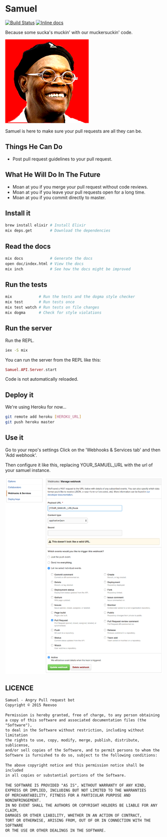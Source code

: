 Samuel
======

[![Build Status](https://travis-ci.org/reevoo/samuel.svg?branch=master)](https://travis-ci.org/reevoo/samuel)
[![Inline docs](http://inch-ci.org/github/reevoo/samuel.svg?branch=master&style=flat)](http://inch-ci.org/github/reevoo/samuel)

Because some sucka's muckin' with our muckersuckin' code.

![Samuel watches over you.](/samuel.png)

Samuel is here to make sure your pull requests are all they can be.

## Things He Can Do

* Post pull request guidelines to your pull request.

## What He Will Do In The Future

* Moan at you if you merge your pull request without code reviews.
* Moan at you if you leave your pull requests open for a long time.
* Moan at you if you commit directly to master.


## Install it

```sh
brew install elixir # Install Elixir
mix deps.get        # Download the dependencies
```


## Read the docs

```sh
mix docs            # Generate the docs
open doc/index.html # View the docs
mix inch            # See how the docs might be improved
```


## Run the tests

```sh
mix            # Run the tests and the dogma style checker
mix test       # Run tests once
mix test watch # Run tests on file changes
mix dogma      # Check for style violations
```


## Run the server

Run the REPL.

```sh
iex -S mix
```

You can run the server from the REPL like this:

```elixir
Samuel.API.Server.start
```

Code is not automatically reloaded.

## Deploy it

We're using Heroku for now...

```sh
git remote add heroku [HEROKU_URL]
git push heroku master
```

## Use it

Go to your repo's settings
Click on the 'Webhooks & Services tab' and then 'Add webhook'.

Then configure it like this, replacing YOUR_SAMUEL_URL with the url of your samuel instance.

![Samuel settings](docs/samuel_setup.png  )

## LICENCE

```
Samuel - Angry Pull request bot
Copyright © 2015 Reevoo

Permission is hereby granted, free of charge, to any person obtaining
a copy of this software and associated documentation files (the "Software"),
to deal in the Software without restriction, including without limitation
the rights to use, copy, modify, merge, publish, distribute, sublicense,
and/or sell copies of the Software, and to permit persons to whom the
Software is furnished to do so, subject to the following conditions:

The above copyright notice and this permission notice shall be included
in all copies or substantial portions of the Software.

THE SOFTWARE IS PROVIDED "AS IS", WITHOUT WARRANTY OF ANY KIND,
EXPRESS OR IMPLIED, INCLUDING BUT NOT LIMITED TO THE WARRANTIES
OF MERCHANTABILITY, FITNESS FOR A PARTICULAR PURPOSE AND NONINFRINGEMENT.
IN NO EVENT SHALL THE AUTHORS OR COPYRIGHT HOLDERS BE LIABLE FOR ANY CLAIM,
DAMAGES OR OTHER LIABILITY, WHETHER IN AN ACTION OF CONTRACT,
TORT OR OTHERWISE, ARISING FROM, OUT OF OR IN CONNECTION WITH THE SOFTWARE
OR THE USE OR OTHER DEALINGS IN THE SOFTWARE.
```
